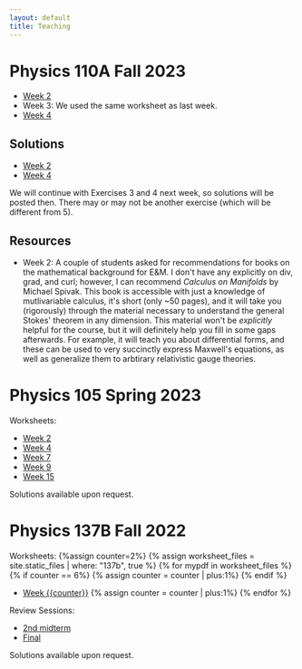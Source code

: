 ```yaml
---
layout: default
title: Teaching
---
```


# Physics 110A Fall 2023
* [Week 2](https://jacoberl.github.io/assets/110a/week-2-worksheet.pdf)
* Week 3: We used the same worksheet as last week.
* [Week 4](https://jacoberl.github.io/assets/110a/week-4-worksheet.pdf)

## Solutions
* [Week 2](https://jacoberl.github.io/assets/110a/week-2-worksheet-solutions.pdf)
* [Week 4](https://jacoberl.github.io/assets/110a/week-4-worksheet-solutions.pdf)
  
We will continue with Exercises 3 and 4 next week, so solutions will be posted then. There may or may not be another exercise (which will be different from 5).

## Resources
* Week 2: A couple of students asked for recommendations for books on the mathematical background for E&M. I don't have any explicitly on div, grad, and curl; however, I can recommend <em>Calculus on Manifolds</em> by Michael Spivak. This book is accessible with just a knowledge of mutlivariable calculus, it's short (only ~50 pages), and it will take you (rigorously) through the material necessary to understand the general Stokes' theorem in any dimension. This material won't be <em>explicitly</em> helpful for the course, but it will definitely help you fill in some gaps afterwards. For example, it will teach you about differential forms, and these can be used to very succinctly express Maxwell's equations, as well as generalize them to arbtirary relativistic gauge theories.

# Physics 105 Spring 2023
Worksheets:
* [Week 2](https://jacoberl.github.io/assets/105/week%202%20worksheet.pdf)
* [Week 4](https://jacoberl.github.io/assets/105/week%204%20worksheet.pdf)
* [Week 7](https://jacoberl.github.io/assets/105/week%207%20worksheet.pdf)
* [Week 9](https://jacoberl.github.io/assets/105/week%209%20worksheet.pdf)
* [Week 15](https://jacoberl.github.io/assets/105/week%2015%20worksheet.pdf)
  
Solutions available upon request.


# Physics 137B Fall 2022
Worksheets:
{%assign counter=2%}
{% assign worksheet_files = site.static_files | where: "137b", true %}
{% for mypdf in worksheet_files %}
{% if counter == 6%}
{% assign counter = counter | plus:1%}
{% endif %}
 * [Week {{counter}}](https://jacoberl.github.io/{{mypdf.path}})
 {% assign counter = counter | plus:1%}
{% endfor %}

Review Sessions:
* [2nd midterm](https://jacoberl.github.io/assets/137b/review/review%20session%20problems%202.pdf)
* [Final](https://jacoberl.github.io/assets/137b/review/final%20review%20session%20problems.pdf)

Solutions available upon request.
